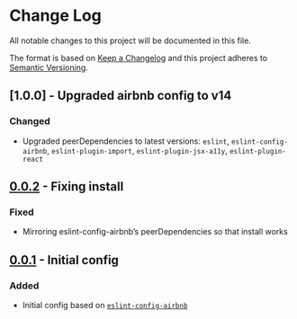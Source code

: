 # Change Log

All notable changes to this project will be documented in this file.

The format is based on [Keep a Changelog](http://keepachangelog.com/) 
and this project adheres to [Semantic Versioning](http://semver.org/).

## [1.0.0] - Upgraded airbnb config to v14
### Changed
- Upgraded peerDependencies to latest versions: `eslint`, `eslint-config-airbnb`, `eslint-plugin-import`, `eslint-plugin-jsx-a11y`, `eslint-plugin-react`

## [0.0.2] - Fixing install
### Fixed
- Mirroring eslint-config-airbnb’s peerDependencies so that install works

## [0.0.1] - Initial config
### Added
- Initial config based on [`eslint-config-airbnb`](https://www.npmjs.com/package/eslint-config-airbnb)

[0.0.2]: http://git.prod.skyscanner.local/backpack/eslint-config-skyscanner/compare/v0.0.1...v0.0.2
[0.0.1]: http://git.prod.skyscanner.local/backpack/eslint-config-skyscanner/tags/v0.0.1
